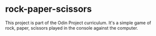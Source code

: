 # rock-paper-scissors

This project is part of the Odin Project curriculum. It's a simple game of rock, paper, scissors played in the console against the computer.